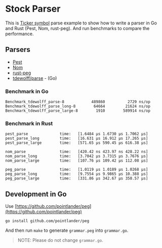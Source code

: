 # Stock Parser

This is [Ticker symbol](https://en.wikipedia.org/wiki/Ticker_symbol) parse example to show how to write a parser in Go and Rust (Pest, Nom, rust-peg).
And run benchmarks to compare the performance.

## Parsers

- [Pest](https://pest.rs)
- [Nom](https://github.com/rust-bakery/nom)
- [rust-peg](https://github.com/kevinmehall/rust-peg)
- [tdewolff/parse](github.com/tdewolff/parse) - (Go)

### Benchmark in Go

```
Benchmark_tdewolff_parse-8         	  489860	      2729 ns/op
Benchmark_tdewolff_parse_long-8    	   64664	     21624 ns/op
Benchmark_tdewolff_parse_large-8   	    1910	    589914 ns/op
```

### Benchmark in Rust

```
pest_parse              time:   [1.6484 µs 1.6730 µs 1.7062 µs]
pest_parse_long         time:   [16.631 µs 16.912 µs 17.265 µs]
pest_parse_large        time:   [571.65 µs 590.45 µs 616.38 µs]

nom_parse               time:   [420.42 ns 423.97 ns 428.22 ns]
nom_parse_long          time:   [3.7042 µs 3.7315 µs 3.7676 µs]
nom_parse_large         time:   [107.76 µs 109.42 µs 112.08 µs]

peg_parse               time:   [1.0119 µs 1.0189 µs 1.0268 µs]
peg_parse_long          time:   [9.7554 µs 9.9865 µs 10.388 µs]
peg_parse_large         time:   [331.86 µs 342.67 µs 358.57 µs]
```

## Development in Go

Use [https://github.com/pointlander/peg](https://github.com/pointlander/peg)

```
go install github.com/pointlander/peg
```

And then run `make` to generate `grammar.peg` into `grammar.go`.

> NOTE: Please do not change `grammar.go`.
